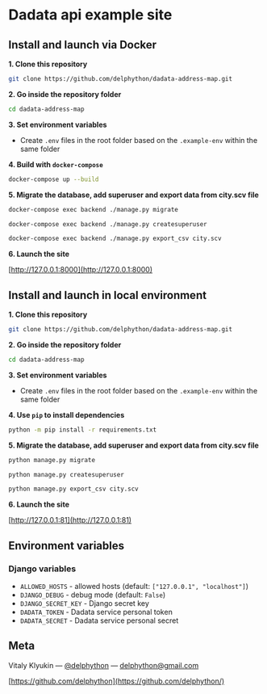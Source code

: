 # Dadata api example site

## Install and launch via Docker

**1. Clone this repository**

```bash
git clone https://github.com/delphython/dadata-address-map.git
```

**2. Go inside the repository folder**

```bash
cd dadata-address-map
```

**3. Set environment variables**

- Create `.env` files in the root folder based on the `.example-env` within the same folder

**4. Build with `docker-compose`**

```bash
docker-compose up --build
```

**5. Migrate the database, add superuser and export data from city.scv file**

```bash
docker-compose exec backend ./manage.py migrate
```

```bash
docker-compose exec backend ./manage.py createsuperuser
```

```bash
docker-compose exec backend ./manage.py export_csv city.scv
```

**6. Launch the site**

[http://127.0.0.1:8000](http://127.0.0.1:8000)


## Install and launch in local environment

**1. Clone this repository**

```bash
git clone https://github.com/delphython/dadata-address-map.git
```

**2. Go inside the repository folder**

```bash
cd dadata-address-map
```

**3. Set environment variables**

- Create `.env` files in the root folder based on the `.example-env` within the same folder

**4. Use `pip` to install dependencies**

```bash
python -m pip install -r requirements.txt
```

**5. Migrate the database, add superuser and export data from city.scv file**

```bash
python manage.py migrate
```

```bash
python manage.py createsuperuser
```

```bash
python manage.py export_csv city.scv
```

**6. Launch the site**

[http://127.0.0.1:81](http://127.0.0.1:81)


## Environment variables
### Django variables

- `ALLOWED_HOSTS` - allowed hosts (default: `["127.0.0.1", "localhost"]`)
- `DJANGO_DEBUG` - debug mode (default: `False`)
- `DJANGO_SECRET_KEY` - Django secret key
- `DADATA_TOKEN` - Dadata service personal token
- `DADATA_SECRET` - Dadata service personal secret

## Meta

Vitaly Klyukin — [@delphython](https://t.me/delphython) — [delphython@gmail.com](mailto:delphython@gmail.com)

[https://github.com/delphython](https://github.com/delphython/)
